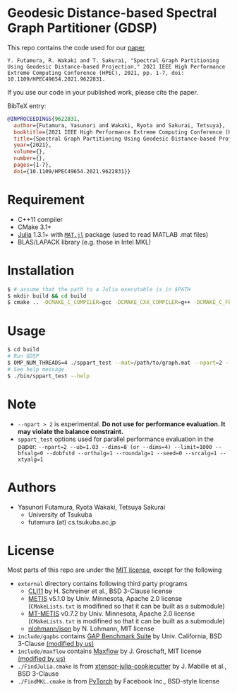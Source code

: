 # Geodesic Distance-based Spectral Graph Partitioner (GDSP)
This repo contains the code used for our [paper](https://ieeexplore.ieee.org/document/9622831)
```
Y. Futamura, R. Wakaki and T. Sakurai, "Spectral Graph Partitioning Using Geodesic Distance-based Projection," 2021 IEEE High Performance Extreme Computing Conference (HPEC), 2021, pp. 1-7, doi: 10.1109/HPEC49654.2021.9622831.
```
If you use our code in your published work, please cite the paper.

BibTeX entry:
```bibtex
@INPROCEEDINGS{9622831,
  author={Futamura, Yasunori and Wakaki, Ryota and Sakurai, Tetsuya},
  booktitle={2021 IEEE High Performance Extreme Computing Conference (HPEC)}, 
  title={Spectral Graph Partitioning Using Geodesic Distance-based Projection}, 
  year={2021},
  volume={},
  number={},
  pages={1-7},
  doi={10.1109/HPEC49654.2021.9622831}}
```

# Requirement
* C++11 compiler
* CMake 3.1+
* [Julia](https://julialang.org/) 1.3.1+ with [`MAT.jl`](https://github.com/JuliaIO/MAT.jl) package (used to read MATLAB .mat files)
* BLAS/LAPACK library (e.g. those in Intel MKL)

# Installation
```bash
$ # assume that the path to a Julia executable is in $PATH
$ mkdir build && cd build
$ cmake .. -DCMAKE_C_COMPILER=gcc -DCMAKE_CXX_COMPILER=g++ -DCMAKE_C_FLAGS="-O3 -DNDEBUG" -DCMAKE_CXX_FLAGS="-O3 -DNDEBUG"
```

# Usage
```bash
$ cd build
# Run GDSP
$ OMP_NUM_THREADS=4 ./sppart_test --mat=/path/to/graph.mat --npart=2 --ub=1.03
# See help message
$ ./bin/sppart_test --help
```

# Note
* `--npart > 2` is experimental. **Do not use for performance evaluation. It may violate the balance constraint.**
* `sppart_test` options used for parallel performance evaluation in the paper: `--npart=2 --ub=1.03 --dims=8 (or --dims=4) --limit=1000 --bfsalg=0 --dobfstd --orthalg=1 --roundalg=1 --seed=0 --srcalg=1 --xtyalg=1`

# Authors
* Yasunori Futamura, Ryota Wakaki, Tetsuya Sakurai
  * University of Tsukuba
  * futamura (at) cs.tsukuba.ac.jp

# License
Most parts of this repo are under the [MIT license](https://en.wikipedia.org/wiki/MIT_License), except for the following
* `external` directory contains following third party programs
  * [CLI11](https://github.com/CLIUtils/CLI11) by H. Schreiner et al., BSD 3-Clause license
  * [METIS](http://glaros.dtc.umn.edu/gkhome/metis/metis/download) v5.1.0 by Univ. Minnesota, Apache 2.0 license (`CMakeLists.txt` is modifined so that it can be built as a submodule)
  * [MT-METIS](http://glaros.dtc.umn.edu/gkhome/metis/metis/download) v0.7.2 by Univ. Minnesota, Apache 2.0 license (`CMakeLists.txt` is modifined so that it can be built as a submodule)
  * [nlohmann/json](https://github.com/nlohmann/json) by N. Lohmann, MIT license
* `include/gapbs` contains [GAP Benchmark Suite](https://github.com/sbeamer/gapbs) by Univ. California, BSD 3-Clause <u>(modified by us)</u>
* `include/maxflow` contains [Maxflow](https://github.com/Zagrosss/maxflow) by J. Groschaft, MIT license <u>(modified by us)</u>
* `./FindJulia.cmake` is from [xtensor-julia-cookiecutter](https://github.com/xtensor-stack/xtensor-julia-cookiecutter) by J. Mabille et al., BSD 3-Clause
* `./FindMKL.cmake` is from [PyTorch](https://github.com/pytorch/pytorch) by Facebook Inc., BSD-style license
